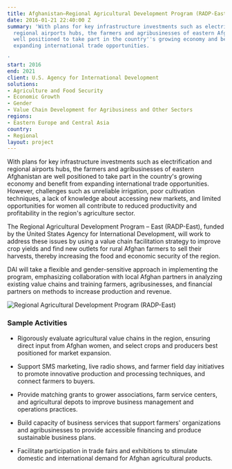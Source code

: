 ```yaml
---
title: Afghanistan—Regional Agricultural Development Program (RADP-East)
date: 2016-01-21 22:40:00 Z
summary: 'With plans for key infrastructure investments such as electrification and
  regional airports hubs, the farmers and agribusinesses of eastern Afghanistan are
  well positioned to take part in the country''s growing economy and benefit from
  expanding international trade opportunities.

'
start: 2016
end: 2021
client: U.S. Agency for International Development
solutions:
- Agriculture and Food Security
- Economic Growth
- Gender
- Value Chain Development for Agribusiness and Other Sectors
regions:
- Eastern Europe and Central Asia
country:
- Regional
layout: project
---
```


With plans for key infrastructure investments such as electrification and regional airports hubs, the farmers and agribusinesses of eastern Afghanistan are well positioned to take part in the country's growing economy and benefit from expanding international trade opportunities. However, challenges such as unreliable irrigation, poor cultivation techniques, a lack of knowledge about accessing new markets, and limited opportunities for women all contribute to reduced productivity and profitability in the region's agriculture sector.

The Regional Agricultural Development Program – East (RADP-East), funded by the United States Agency for International Development, will work to address these issues by using a value chain facilitation strategy to improve crop yields and find new outlets for rural Afghan farmers to sell their harvests, thereby increasing the food and economic security of the region.

DAI will take a flexible and gender-sensitive approach in implementing the program, emphasizing collaboration with local Afghan partners in analyzing existing value chains and training farmers, agribusinesses, and financial partners on methods to increase production and revenue.

![Regional Agricultural Development Program (RADP-East)](https://assetify-dai.com/projects/RADP-East.jpg)

### **Sample Activities**

* Rigorously evaluate agricultural value chains in the region, ensuring direct input from Afghan women, and select crops and producers best positioned for market expansion.

* Support SMS marketing, live radio shows, and farmer field day initiatives to promote innovative production and processing techniques, and connect farmers to buyers.

* Provide matching grants to grower associations, farm service centers, and agricultural depots to improve business management and operations practices.

* Build capacity of business services that support farmers' organizations and agribusinesses to provide accessible financing and produce sustainable business plans.

* Facilitate participation in trade fairs and exhibitions to stimulate domestic and international demand for Afghan agricultural products.
